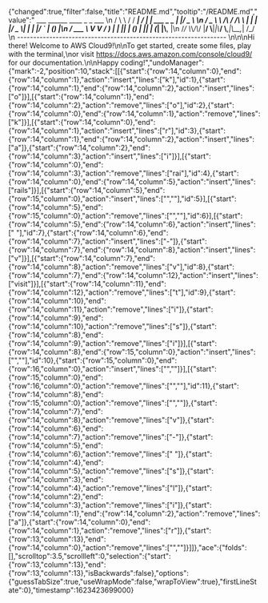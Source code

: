 {"changed":true,"filter":false,"title":"README.md","tooltip":"/README.md","value":"         ___        ______     ____ _                 _  ___  \n        / \\ \\      / / ___|   / ___| | ___  _   _  __| |/ _ \\ \n       / _ \\ \\ /\\ / /\\___ \\  | |   | |/ _ \\| | | |/ _` | (_) |\n      / ___ \\ V  V /  ___) | | |___| | (_) | |_| | (_| |\\__, |\n     /_/   \\_\\_/\\_/  |____/   \\____|_|\\___/ \\__,_|\\__,_|  /_/ \n ----------------------------------------------------------------- \n\n\nHi there! Welcome to AWS Cloud9!\n\nTo get started, create some files, play with the terminal,\nor visit https://docs.aws.amazon.com/console/cloud9/ for our documentation.\n\nHappy coding!","undoManager":{"mark":-2,"position":10,"stack":[[{"start":{"row":14,"column":0},"end":{"row":14,"column":1},"action":"insert","lines":["k"],"id":1},{"start":{"row":14,"column":1},"end":{"row":14,"column":2},"action":"insert","lines":["o"]}],[{"start":{"row":14,"column":1},"end":{"row":14,"column":2},"action":"remove","lines":["o"],"id":2},{"start":{"row":14,"column":0},"end":{"row":14,"column":1},"action":"remove","lines":["k"]}],[{"start":{"row":14,"column":0},"end":{"row":14,"column":1},"action":"insert","lines":["r"],"id":3},{"start":{"row":14,"column":1},"end":{"row":14,"column":2},"action":"insert","lines":["a"]},{"start":{"row":14,"column":2},"end":{"row":14,"column":3},"action":"insert","lines":["i"]}],[{"start":{"row":14,"column":0},"end":{"row":14,"column":3},"action":"remove","lines":["rai"],"id":4},{"start":{"row":14,"column":0},"end":{"row":14,"column":5},"action":"insert","lines":["rails"]}],[{"start":{"row":14,"column":5},"end":{"row":15,"column":0},"action":"insert","lines":["",""],"id":5}],[{"start":{"row":14,"column":5},"end":{"row":15,"column":0},"action":"remove","lines":["",""],"id":6}],[{"start":{"row":14,"column":5},"end":{"row":14,"column":6},"action":"insert","lines":[" "],"id":7},{"start":{"row":14,"column":6},"end":{"row":14,"column":7},"action":"insert","lines":["-"]},{"start":{"row":14,"column":7},"end":{"row":14,"column":8},"action":"insert","lines":["v"]}],[{"start":{"row":14,"column":7},"end":{"row":14,"column":8},"action":"remove","lines":["v"],"id":8},{"start":{"row":14,"column":7},"end":{"row":14,"column":12},"action":"insert","lines":["visit"]}],[{"start":{"row":14,"column":11},"end":{"row":14,"column":12},"action":"remove","lines":["t"],"id":9},{"start":{"row":14,"column":10},"end":{"row":14,"column":11},"action":"remove","lines":["i"]},{"start":{"row":14,"column":9},"end":{"row":14,"column":10},"action":"remove","lines":["s"]},{"start":{"row":14,"column":8},"end":{"row":14,"column":9},"action":"remove","lines":["i"]}],[{"start":{"row":14,"column":8},"end":{"row":15,"column":0},"action":"insert","lines":["",""],"id":10},{"start":{"row":15,"column":0},"end":{"row":16,"column":0},"action":"insert","lines":["",""]}],[{"start":{"row":15,"column":0},"end":{"row":16,"column":0},"action":"remove","lines":["",""],"id":11},{"start":{"row":14,"column":8},"end":{"row":15,"column":0},"action":"remove","lines":["",""]},{"start":{"row":14,"column":7},"end":{"row":14,"column":8},"action":"remove","lines":["v"]},{"start":{"row":14,"column":6},"end":{"row":14,"column":7},"action":"remove","lines":["-"]},{"start":{"row":14,"column":5},"end":{"row":14,"column":6},"action":"remove","lines":[" "]},{"start":{"row":14,"column":4},"end":{"row":14,"column":5},"action":"remove","lines":["s"]},{"start":{"row":14,"column":3},"end":{"row":14,"column":4},"action":"remove","lines":["l"]},{"start":{"row":14,"column":2},"end":{"row":14,"column":3},"action":"remove","lines":["i"]},{"start":{"row":14,"column":1},"end":{"row":14,"column":2},"action":"remove","lines":["a"]},{"start":{"row":14,"column":0},"end":{"row":14,"column":1},"action":"remove","lines":["r"]},{"start":{"row":13,"column":13},"end":{"row":14,"column":0},"action":"remove","lines":["",""]}]]},"ace":{"folds":[],"scrolltop":3.5,"scrollleft":0,"selection":{"start":{"row":13,"column":13},"end":{"row":13,"column":13},"isBackwards":false},"options":{"guessTabSize":true,"useWrapMode":false,"wrapToView":true},"firstLineState":0},"timestamp":1623423699000}